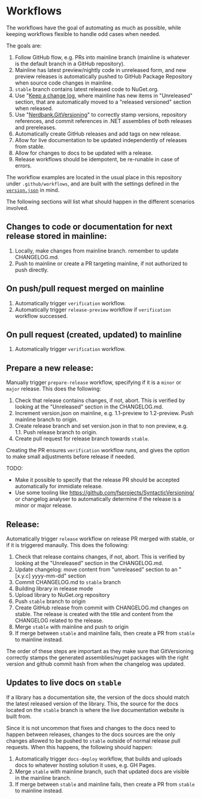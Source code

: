 # Workflows

The workflows have the goal of automating as much as possible, while keeping workflows flexible to handle odd cases when needed.

The goals are:

1. Follow GitHub flow, e.g. PRs into mainline branch (mainline is whatever is the default branch in a GitHub repository).
2. Mainline has latest preview/nightly code in unreleased form, and new preview releases is automatically pushed to GitHub Package Repository when source code changes in mainline.
3. `stable` branch contains latest released code to NuGet.org.
4. Use "[Keep a change log](https://keepachangelog.com/en/1.0.0/), where mainline has new items in "Unreleased" section, that are automatically moved to a "released versioned" section when released.
5. Use "[Nerdbank.GitVersioning](https://github.com/dotnet/Nerdbank.GitVersioning)" to correctly stamp versions, repository references, and commit references in .NET assemblies of both releases and prereleases.
7. Automatically create GitHub releases and add tags on new release.
8. Allow for live documentation to be updated independently of releases from stable.
9. Allow for changes to docs to be updated with a release.
10. Release workflows should be idempotent, be re-runable in case of errors.

The workflow examples are located in the usual place in this repository under `.github/workflows`, and are built with the settings defined in the [`version.json`](https://github.com/bUnit-dev/workflows/blob/main/version.json) in mind.

The following sections will list what should happen in the different scenarios involved.

## Changes to code or documentation for next release stored in mainline:

1. Locally, make changes from mainline branch. remember to update CHANGELOG.md.
2. Push to mainline or create a PR targeting mainline, if not authorized to push directly.

## On push/pull request merged on mainline

1. Automatically trigger `verification` workflow.
2. Automatically trigger `release-preview` workflow if `verification` workflow successed.

## On pull request (created, updated) to mainline

1. Automatically trigger `verification` workflow.

## Prepare a new release:

Manually trigger `prepare-release` workflow, specifying if it is a `minor` or `major` release. This does the following:

1. Check that release contains changes, if not, abort. This is verified by looking at the "Unreleased" section in the CHANGELOG.md.
2. Increment version.json on mainline, e.g. 1.1-preview to 1.2-preview. Push mainline branch to origin.
3. Create release branch and set version.json in that to non preview, e.g. 1.1. Push release branch to origin.
4. Create pull request for release branch towards `stable`.

Creating the PR ensures `verification` workflow runs, and gives the option to make small adjustments before release if needed.

TODO: 

- Make it possible to specify that the release PR should be accepted automatically for immidiate release.
- Use some tooling like https://github.com/fsprojects/SyntacticVersioning/ or changelog analyser to automatically determine if the release is a minor or major release.

## Release:

Automatically trigger `release` workflow on release PR merged with stable, or if it is triggered manaully. This does the following:

1. Check that release contains changes, if not, abort. This is verified by looking at the "Unreleased" section in the CHANGELOG.md.
2. Update changelog: move content from "unreleased" section to an "[x.y.c] yyyy-mm-dd" section
3. Commit CHANGELOG.md to `stable` branch
4. Building library in release mode
5. Upload library to NuGet.org repository
6. Push `stable` branch to origin
7. Create GitHub release from commit with CHANGELOG.md changes on stable. The release is created with the title and content from the CHANGELOG related to the release.
8. Merge `stable` with mainline and push to origin
9. If merge between `stable` and mainline fails, then create a PR from `stable` to mainline instead.

The order of these steps are important as they make sure that GitVersioning correctly stamps the generated assemblies/nuget packages with the right version and github commit hash from when the changelog was updated.

## Updates to live docs on `stable`

If a library has a documentation site, the version of the docs should match the latest released version of the library. This, the source for the docs located on the `stable` branch is where the live documentation website is built from.

Since it is not uncommon that fixes and changes to the docs need to happen between releases, changes to the docs sources are the only changes allowed to be pushed to `stable` outside of normal release pull requests. When this happens, the following should happen:

1. Automatically trigger `docs-deploy` workflow, that builds and uploads docs to whatever hosting solution it uses, e.g. GH Pages.
2. Merge `stable` with mainline branch, such that updated docs are visible in the mainline branch.
3. If merge between `stable` and mainline fails, then create a PR from `stable` to mainline instead.
